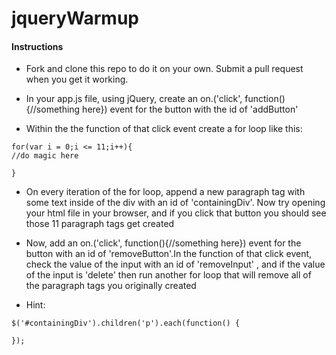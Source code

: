 # jqueryWarmup
#### Instructions
* Fork and clone this repo to do it on your own. Submit a pull request when you get it working.

* In your app.js file, using jQuery, create an on.('click', function(){//something here}) event for the button with the id of 'addButton'

* Within the the function of that click event create a for loop like this:
```
for(var i = 0;i <= 11;i++){
//do magic here

}
```
* On every iteration of the for loop, append a new paragraph tag with some text inside of the div with an id of 'containingDiv'. Now try opening your html file in your browser, and if you click that button you should see those 11 paragraph tags get created

* Now, add an on.('click', function(){//something here}) event for the button with an id of 'removeButton'.In the function of that click event, check the value of the input with an id of 'removeInput' , and if the value of the input is 'delete' then run another for loop that will remove all of the paragraph tags you originally created

* Hint:
```
$('#containingDiv').children('p').each(function() {

});

```
